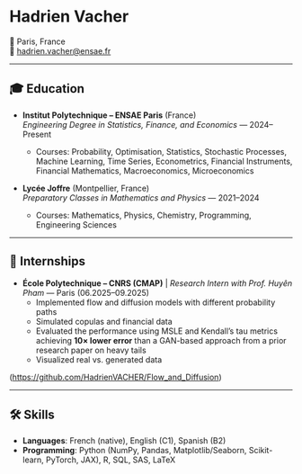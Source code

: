 # Hadrien Vacher  

📍 Paris, France  
📧 hadrien.vacher@ensae.fr  

---

## 🎓 Education  

- **Institut Polytechnique – ENSAE Paris** (France)  
  *Engineering Degree in Statistics, Finance, and Economics* — 2024–Present  
  - Courses: Probability, Optimisation, Statistics, Stochastic Processes, Machine Learning, Time Series, Econometrics, Financial Instruments, Financial Mathematics, Macroeconomics, Microeconomics  

- **Lycée Joffre** (Montpellier, France)  
  *Preparatory Classes in Mathematics and Physics* — 2021–2024  
  - Courses:  Mathematics, Physics, Chemistry, Programming, Engineering Sciences  

---

## 💼 Internships  

- **École Polytechnique – CNRS (CMAP)** | *Research Intern with Prof. Huyên Pham* — Paris (06.2025–09.2025)  
  - Implemented flow and diffusion models with different probability paths  
  - Simulated copulas and financial data  
  - Evaluated the performance using MSLE and Kendall’s tau metrics achieving **10× lower error** than a GAN-based approach from a prior research paper on heavy tails
  - Visualized real vs. generated data

(https://github.com/HadrienVACHER/Flow_and_Diffusion)

---

## 🛠 Skills  

- **Languages**: French (native), English (C1), Spanish (B2)  
- **Programming**: Python (NumPy, Pandas, Matplotlib/Seaborn, Scikit-learn, PyTorch, JAX), R, SQL, SAS, LaTeX
